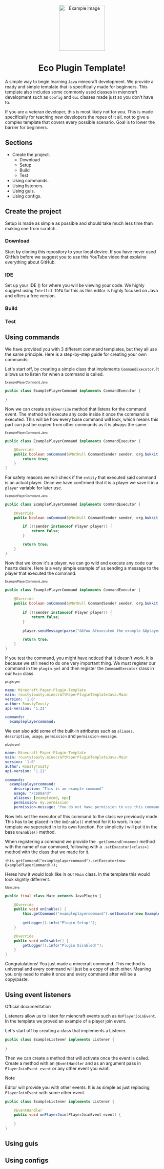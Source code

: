 <div align="center">
  <img src="https://i.imgur.com/nU0fRMh.jpg" alt="Example Image" width="150">
  <h1>Eco Plugin Template!</h1>
</div>

A simple way to begin learning `Java` minecraft development. We provide a ready and simple template
that is specifically made for beginners. This template also includes some commonly used classes in miencraft
development such as `Config` and `Gui` classes made just so you don't have to.

If you are a veteran developer, this is most likely not for you. This is made specifically for teaching new
developers the ropes of it all, not to give a complex template that covers every possible scenario. Goal is to
lower the barrier for beginners.

## Sections
- Create the project.
  - Download
  - Setup
  - Build
  - Test
- Using commands.
- Using listeners.
- Using guis.
- Using configs.

## Create the project

Setup is made as simple as possible and should take much less time than making one from scratch.

### Download

Start by cloning this repository to your local device. If you have never used GitHub before we suggest you to use this YouTube video that explains everything about GitHub.

### IDE

Set up your IDE () for where you will be viewing your code. We highly suggest using `IntelliJ IDEA` for this
as this editor is highly focused on Java and offers a free version.

### Build



### Test


## Using commands

We have provided you with 3 different command templates, but they all use the same principle.
Here is a step-by-step guide for creating your own commands:

Let's start off, by creating a simple class that implements `CommandExecutor`. It allows us to listen for when
a command is called.

<sub><sub>ExamplePlayerCommand.Java</sub>
```java
public class ExamplePlayerCommand implements CommandExecutor {

}
```

Now we can create an `@Override` method that listens for the command event. The method will execute any
code inside it once the command is executed. This will be how every base command will look, which means
this part can just be copied from other commands as it is always the same.

<sub><sub>ExamplePlayerCommand.Java</sub>
```java
public class ExamplePlayerCommand implements CommandExecutor {

    @Override
    public boolean onCommand(@NotNull CommandSender sender, org.bukkit.command.@NotNull Command command, @NotNull String title, @NotNull String[] strings) {
        return true;
    }
}
```

For safety reasons we will check if the `entity` that executed said command is an actual player. Once we
have confirmed that it is a player we save it in a `player` variable for later use.

<sub><sub>ExamplePlayerCommand.Java</sub>
```java
public class ExamplePlayerCommand implements CommandExecutor {

    @Override
    public boolean onCommand(@NotNull CommandSender sender, org.bukkit.command.@NotNull Command command, @NotNull String title, @NotNull String[] strings) {

        if (!(sender instanceof Player player)) {
            return false;
        }

        return true;
    }
}
```

Now that we know it's a player, we can go wild and execute any code our hearts desire. Here is a very simple
example of us sending a message to the player that executed the command.

<sub><sub>ExamplePlayerCommand.Java</sub>
```java
public class ExamplePlayerCommand implements CommandExecutor {
    
    @Override
    public boolean onCommand(@NotNull CommandSender sender, org.bukkit.command.@NotNull Command command, @NotNull String title, @NotNull String[] strings) {
        
        if (!(sender instanceof Player player)) {
            return false;
        }
        
        player.sendMessage(parse("&6You &fexecuted the example &6player &fcommand!"));

        return true;
    }
}
```

If you test the command, you might have noticed that it doesn't work. It is because we still need to do one
very important thing. We must register our command in the `plugin.yml` and then register the
`CommandExecutor` class in our `Main` class.

<sub><sub>plugin.yml</sub>
```yml
name: Minecraft-Paper-Plugin-Template
main: roustytousty.minecraftPaperPluginTemplateJava.Main
version: '1.0'
author: RoustyTousty
api-version: '1.21'

commands:
  exampleplayercommand:
```

We can also add some of the built-in attributes such as `aliases`, `description`, `usage`, `permission`
and `permission-message`.

<sub><sub>plugin.yml</sub>
```yml
name: Minecraft-Paper-Plugin-Template
main: roustytousty.minecraftPaperPluginTemplateJava.Main
version: '1.0'
author: RoustyTousty
api-version: '1.21'

commands:
  exampleplayercommand:
    description: "This is an example command"
    usage: "/command"
    aliases: [examplecmd, epc]
    permission: my.permission
    permission-message: "You do not have permission to use this command!"
```

Now lets set the executor of this command to the class we previously made. This has to be placed in the
`OnEnable()` method for it to work. In our template we seperated in to its own function. For simplicity i will
put it in the base `OnEnable()` method.

When registering a command we provide the `.getCommand(<name>)` method with the name of our command,
following with a `.setExecutor(<class>)` method with the class that we made for it.

`this.getCommand("exampleplayercommand").setExecutor(new ExamplePlayerCommand());`

Heres how it would look like in our `Main` class. In the template this would look slightly differrent.

<sub><sub>Main.Java</sub>
```java
public final class Main extends JavaPlugin {

    @Override
    public void onEnable() {
        this.getCommand("exampleplayercommand").setExecutor(new ExamplePlayerCommand());
        
        getLogger().info("Plugin Setup!");
    }

    @Override
    public void onDisable() {
        getLogger().info("Plugin Disabled!");
    }
}
```

Congratulations! You just made a minecraft command. This method is universal and every command will just
be a copy of each other. Meaning you only need to make it once and every command after will be a 
copy/paste.

## Using event listeners
<a src="https://docs.papermc.io/paper/dev/event-listeners">Official documentation</a>

Listeners allow us to listen for miencraft events such as `OnPlayerJoinEvent`. In the template we proved
an example of a player join event.

Let's start off by creating a class that implements a Listener.

```java
public class ExampleListener implements Listener {
    
}
```

Then we can create a method that will activate once the event is called. Create a method with
an `@EventHandler` and as an argument pass in `PlayerJoinEvent event` or any other event you
want.

> [!Note]
> Editor will provide you with other events. It is as simple as just replacing
> `PlayerJoinEvent` with some other event.

```java
public class ExampleListener implements Listener {

    @EventHandler
    public void onPlayerJoin(PlayerJoinEvent event) {
        
    }
}
```

## Using guis

## Using configs









